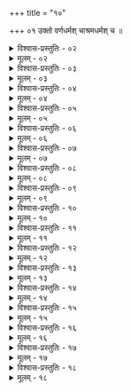 +++
title = "१०"

+++
०१  उक्तो वर्णधर्मश् चाश्रमधर्मश् च ॥

<details><summary>विश्वास-प्रस्तुतिः - ०२</summary>

०२  अथ खल्व् अयं पुरुषो याप्येन कर्मणा मिथ्या वा चरत्ययाज्यं वा याजयत्य् अप्रतिग्राह्यस्य वा प्रतिगृह्णात्य् अनाश्यान्नस्यवान्नम् अश्नात्य् अचरणीयेन वा चरति ॥
</details>

<details><summary>मूलम् - ०२</summary>

०२  अथ खल्व् अयं पुरुषो याप्येन कर्मणा मिथ्या वा चरत्ययाज्यं वा याजयत्य् अप्रतिग्राह्यस्य वा प्रतिगृह्णात्य् अनाश्यान्नस्यवान्नम् अश्नात्य् अचरणीयेन वा चरति ॥
</details>

<details><summary>विश्वास-प्रस्तुतिः - ०३</summary>

०३  तत्र प्रायश्चित्तं कुर्यान् न कुर्याद् इति मीमांसन्ते [कोमित्स् मीमांसन्ते] ॥
</details>

<details><summary>मूलम् - ०३</summary>

०३  तत्र प्रायश्चित्तं कुर्यान् न कुर्याद् इति मीमांसन्ते [कोमित्स् मीमांसन्ते] ॥
</details>

<details><summary>विश्वास-प्रस्तुतिः - ०४</summary>

०४  नहि कर्म क्षीयत इति ॥
</details>

<details><summary>मूलम् - ०४</summary>

०४  नहि कर्म क्षीयत इति ॥
</details>

<details><summary>विश्वास-प्रस्तुतिः - ०५</summary>

०५  कुर्याद् इत्य् एव ॥ [k: कुर्यात् त्व्]
</details>

<details><summary>मूलम् - ०५</summary>

०५  कुर्याद् इत्य् एव ॥ [k: कुर्यात् त्व्]
</details>

<details><summary>विश्वास-प्रस्तुतिः - ०६</summary>

०६  पुनस्तोमेनेष्ट्वा पुनः सवनम् आयान्तीति विज्ञायते ॥ [k: पुनस्तोमेन यजेत ॥। आयन्तीति]
</details>

<details><summary>मूलम् - ०६</summary>

०६  पुनस्तोमेनेष्ट्वा पुनः सवनम् आयान्तीति विज्ञायते ॥ [k: पुनस्तोमेन यजेत ॥। आयन्तीति]
</details>

<details><summary>विश्वास-प्रस्तुतिः - ०७</summary>

०७  अथाप्य् उदाहरन्ति । सर्वं पाप्मानं तरति तरति ब्रह्महत्यां यो ऽश्वमेधेन यजत इति ॥
</details>

<details><summary>मूलम् - ०७</summary>

०७  अथाप्य् उदाहरन्ति । सर्वं पाप्मानं तरति तरति ब्रह्महत्यां यो ऽश्वमेधेन यजत इति ॥
</details>

<details><summary>विश्वास-प्रस्तुतिः - ०८</summary>

०८  अग्निष्टुता वाभिशंस्यमानो यजेतेति च ॥ [k: वाभिशस्यमानो]
</details>

<details><summary>मूलम् - ०८</summary>

०८  अग्निष्टुता वाभिशंस्यमानो यजेतेति च ॥ [k: वाभिशस्यमानो]
</details>

<details><summary>विश्वास-प्रस्तुतिः - ०९</summary>

०९  तस्य निष्क्रयणानि जपस् तपो होम उपवासो दानम् ॥
</details>

<details><summary>मूलम् - ०९</summary>

०९  तस्य निष्क्रयणानि जपस् तपो होम उपवासो दानम् ॥
</details>

<details><summary>विश्वास-प्रस्तुतिः - १०</summary>

१०  उपनिषदो वेदादयो वेदान्ताः सर्वच्छन्दःसु संहिता मधून्यघमर्षणम् अथर्वशिरो रुद्राः पुरुषसूक्तं राजनरौहिणे सामनीबृहद्रथंतरे पुरुषगतिर् महानाम्न्यो महावैराजं महादिवाकीर्त्यंज्येष्ठसाम्नाम् अन्यतमं बहिष्पवमानः कूश्माण्ड्यः पावमान्यः सावित्री चेति पावनानि ॥ [k: बहिष्पवमानं]
</details>

<details><summary>मूलम् - १०</summary>

१०  उपनिषदो वेदादयो वेदान्ताः सर्वच्छन्दःसु संहिता मधून्यघमर्षणम् अथर्वशिरो रुद्राः पुरुषसूक्तं राजनरौहिणे सामनीबृहद्रथंतरे पुरुषगतिर् महानाम्न्यो महावैराजं महादिवाकीर्त्यंज्येष्ठसाम्नाम् अन्यतमं बहिष्पवमानः कूश्माण्ड्यः पावमान्यः सावित्री चेति पावनानि ॥ [k: बहिष्पवमानं]
</details>

<details><summary>विश्वास-प्रस्तुतिः - ११</summary>

११  उपसन्न्यायेन पयोव्रतता शाकभक्षता फलभक्षतामूलभक्षता प्रसृतियावको हिरण्यप्राशनं घृतप्राशनंसोमपानम् इति मेध्यानि ॥
</details>

<details><summary>मूलम् - ११</summary>

११  उपसन्न्यायेन पयोव्रतता शाकभक्षता फलभक्षतामूलभक्षता प्रसृतियावको हिरण्यप्राशनं घृतप्राशनंसोमपानम् इति मेध्यानि ॥
</details>

<details><summary>विश्वास-प्रस्तुतिः - १२</summary>

१२  सर्वे शिलोच्चयाः सर्वाः स्रवन्त्यः सरितः पुण्या ह्रदास्तीर्थान्य् ऋषिनिकेतनानि गोष्ठक्षेत्रपरिष्कन्दा इति देशाः ॥
</details>

<details><summary>मूलम् - १२</summary>

१२  सर्वे शिलोच्चयाः सर्वाः स्रवन्त्यः सरितः पुण्या ह्रदास्तीर्थान्य् ऋषिनिकेतनानि गोष्ठक्षेत्रपरिष्कन्दा इति देशाः ॥
</details>

<details><summary>विश्वास-प्रस्तुतिः - १३</summary>

१३  अहिंसा सत्यम् अस्तैन्यं सवनेषूदकोपस्पर्शनंगुरुशुश्रूषा ब्रह्मचर्यम् अधःशयनम् एकवस्त्रतानाशक इतितपांसि ॥
</details>

<details><summary>मूलम् - १३</summary>

१३  अहिंसा सत्यम् अस्तैन्यं सवनेषूदकोपस्पर्शनंगुरुशुश्रूषा ब्रह्मचर्यम् अधःशयनम् एकवस्त्रतानाशक इतितपांसि ॥
</details>

<details><summary>विश्वास-प्रस्तुतिः - १४</summary>

१४  हिरण्यं गौर् वासो ऽश्वो भूमिस् तिला घृतम् अन्नम् इति देयानि ॥
</details>

<details><summary>मूलम् - १४</summary>

१४  हिरण्यं गौर् वासो ऽश्वो भूमिस् तिला घृतम् अन्नम् इति देयानि ॥
</details>

<details><summary>विश्वास-प्रस्तुतिः - १५</summary>

१५  संवत्सरः षण्मासाश् चत्वारस् त्रयो द्वाव् एकश्चतुर्विंशत्यहो द्वादशाहः षडहस् त्र्यहो ऽहोरात्र एकाह इतिकालाः ॥
</details>

<details><summary>मूलम् - १५</summary>

१५  संवत्सरः षण्मासाश् चत्वारस् त्रयो द्वाव् एकश्चतुर्विंशत्यहो द्वादशाहः षडहस् त्र्यहो ऽहोरात्र एकाह इतिकालाः ॥
</details>

<details><summary>विश्वास-प्रस्तुतिः - १६</summary>

१६  एतान्य् अनादेशे क्रियेरन् ॥
</details>

<details><summary>मूलम् - १६</summary>

१६  एतान्य् अनादेशे क्रियेरन् ॥
</details>

<details><summary>विश्वास-प्रस्तुतिः - १७</summary>

१७  एनःसु गुरुषु गुरूणि लघुषु लघूनि ॥
</details>

<details><summary>मूलम् - १७</summary>

१७  एनःसु गुरुषु गुरूणि लघुषु लघूनि ॥
</details>

<details><summary>विश्वास-प्रस्तुतिः - १८</summary>

१८  कृच्छ्रातिकृच्छ्रौ चान्द्रायणम् इति सर्वप्रायश्चित्तिः । सर्वप्रायश्चित्तिः ॥
</details>

<details><summary>मूलम् - १८</summary>

१८  कृच्छ्रातिकृच्छ्रौ चान्द्रायणम् इति सर्वप्रायश्चित्तिः । सर्वप्रायश्चित्तिः ॥
</details>